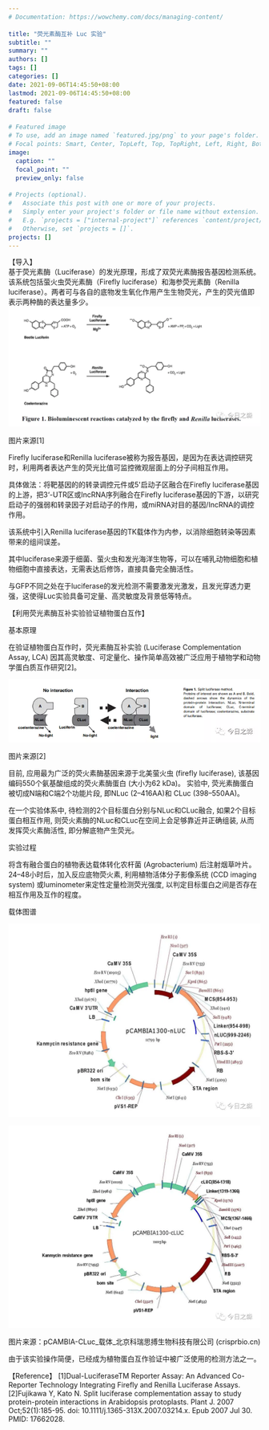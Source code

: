 ```yaml
---
# Documentation: https://wowchemy.com/docs/managing-content/

title: "荧光素酶互补 Luc 实验"
subtitle: ""
summary: ""
authors: []
tags: []
categories: []
date: 2021-09-06T14:45:50+08:00
lastmod: 2021-09-06T14:45:50+08:00
featured: false
draft: false

# Featured image
# To use, add an image named `featured.jpg/png` to your page's folder.
# Focal points: Smart, Center, TopLeft, Top, TopRight, Left, Right, BottomLeft, Bottom, BottomRight.
image:
  caption: ""
  focal_point: ""
  preview_only: false

# Projects (optional).
#   Associate this post with one or more of your projects.
#   Simply enter your project's folder or file name without extension.
#   E.g. `projects = ["internal-project"]` references `content/project/deep-learning/index.md`.
#   Otherwise, set `projects = []`.
projects: []
---
```

【导入】     
基于荧光素酶（Luciferase）的发光原理，形成了双荧光素酶报告基因检测系统。该系统包括萤火虫荧光素酶（Firefly luciferase）和海参荧光素酶（Renilla luciferase）。两者可与各自的底物发生氧化作用产生生物荧光，产生的荧光值即表示两种酶的表达量多少。       
![](p1.png)

图片来源[1]   

Firefly luciferase和Renilla luciferase被称为报告基因，是因为在表达调控研究时，利用两者表达产生的荧光比值可监控微观层面上的分子间相互作用。

具体做法：将靶基因的的转录调控元件或5'启动子区融合在Firefly luciferase基因的上游，把3‘-UTR区或IncRNA序列融合在Firefly luciferase基因的下游，以研究启动子的强弱和转录因子对启动子的作用，或miRNA对目的基因/IncRNA的调控作用。

该系统中引入Renilla luciferase基因的TK载体作为内参，以消除细胞转染等因素带来的组间误差。

其中luciferase来源于细菌、萤火虫和发光海洋生物等，可以在哺乳动物细胞和植物细胞中直接表达，无需表达后修饰，直接具备完全酶活性。

与GFP不同之处在于luciferase的发光检测不需要激发光激发，且发光穿透力更强，这使得Luc实验具备可定量、高灵敏度及背景低等特点。

【利用荧光素酶互补实验验证植物蛋白互作】

基本原理

在验证植物蛋白互作时，荧光素酶互补实验 (Luciferase Complementation Assay, LCA) 因其高灵敏度、可定量化、操作简单高效被广泛应用于植物学和动物学蛋白质互作研究[2]。



![](p2.png) 

图片来源[2]

目前, 应用最为广泛的荧火素酶基因来源于北美萤火虫 (firefly luciferase), 该基因编码550个氨基酸组成的荧火素酶蛋白 (大小为62 kDa)。
实验中, 荧光素酶蛋白被切成N端和C端2个功能片段, 即NLuc (2–416AA)和 CLuc (398–550AA)。

在一个实验体系中, 待检测的2个目标蛋白分别与NLuc和CLuc融合, 如果2个目标蛋白相互作用, 则荧火素酶的NLuc和CLuc在空间上会足够靠近并正确组装, 从而发挥荧火素酶活性, 即分解底物产生荧光。

实验过程

将含有融合蛋白的植物表达载体转化农杆菌 (Agrobacterium) 后注射烟草叶片。24–48小时后，加入反应底物荧火素, 利用植物活体分子影像系统 (CCD imaging system) 或luminometer来定性定量检测荧光强度, 以判定目标蛋白之间是否存在相互作用及互作的程度。

载体图谱

![](p3.png) 

![](p4.png) 

图片来源：pCAMBIA-CLuc_载体_北京科瑞思搏生物科技有限公司 (crisprbio.cn)


由于该实验操作简便，已经成为植物蛋白互作验证中被广泛使用的检测方法之一。


【Reference】
[1]Dual-LuciferaseTM Reporter Assay: An Advanced Co-Reporter Technology Integrating Firefly and Renilla Luciferase Assays.
[2]Fujikawa Y, Kato N. Split luciferase complementation assay to study protein-protein interactions in Arabidopsis protoplasts. Plant J. 2007 Oct;52(1):185-95. doi: 10.1111/j.1365-313X.2007.03214.x. Epub 2007 Jul 30. PMID: 17662028.
